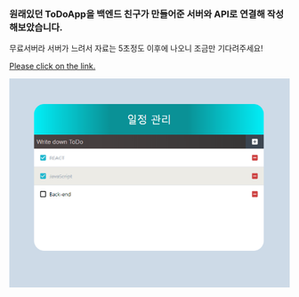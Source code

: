 ### 원래있던 ToDoApp을 백엔드 친구가 만들어준 서버와 API로 연결해 작성해보았습니다.

무료서버라 서버가 느려서 자료는 5초정도 이후에 나오니 조금만 기다려주세요!

[Please click on the link.](https://wondonghwi.github.io/ToDoList-with-RestApi-ver/)

<img src="capture.PNG">

